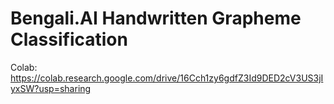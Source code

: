 # Bengali.AI Handwritten Grapheme Classification

Colab: https://colab.research.google.com/drive/16Cch1zy6gdfZ3Id9DED2cV3US3jIyxSW?usp=sharing